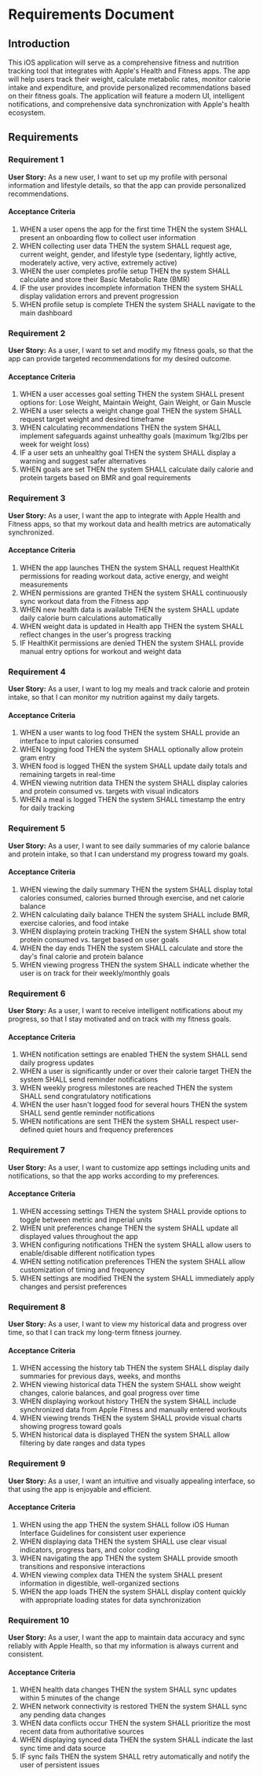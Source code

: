 # Requirements Document

## Introduction

This iOS application will serve as a comprehensive fitness and nutrition tracking tool that integrates with Apple's Health and Fitness apps. The app will help users track their weight, calculate metabolic rates, monitor calorie intake and expenditure, and provide personalized recommendations based on their fitness goals. The application will feature a modern UI, intelligent notifications, and comprehensive data synchronization with Apple's health ecosystem.

## Requirements

### Requirement 1

**User Story:** As a new user, I want to set up my profile with personal information and lifestyle details, so that the app can provide personalized recommendations.

#### Acceptance Criteria

1. WHEN a user opens the app for the first time THEN the system SHALL present an onboarding flow to collect user information
2. WHEN collecting user data THEN the system SHALL request age, current weight, gender, and lifestyle type (sedentary, lightly active, moderately active, very active, extremely active)
3. WHEN the user completes profile setup THEN the system SHALL calculate and store their Basic Metabolic Rate (BMR)
4. IF the user provides incomplete information THEN the system SHALL display validation errors and prevent progression
5. WHEN profile setup is complete THEN the system SHALL navigate to the main dashboard

### Requirement 2

**User Story:** As a user, I want to set and modify my fitness goals, so that the app can provide targeted recommendations for my desired outcome.

#### Acceptance Criteria

1. WHEN a user accesses goal setting THEN the system SHALL present options for: Lose Weight, Maintain Weight, Gain Weight, or Gain Muscle
2. WHEN a user selects a weight change goal THEN the system SHALL request target weight and desired timeframe
3. WHEN calculating recommendations THEN the system SHALL implement safeguards against unhealthy goals (maximum 1kg/2lbs per week for weight loss)
4. IF a user sets an unhealthy goal THEN the system SHALL display a warning and suggest safer alternatives
5. WHEN goals are set THEN the system SHALL calculate daily calorie and protein targets based on BMR and goal requirements

### Requirement 3

**User Story:** As a user, I want the app to integrate with Apple Health and Fitness apps, so that my workout data and health metrics are automatically synchronized.

#### Acceptance Criteria

1. WHEN the app launches THEN the system SHALL request HealthKit permissions for reading workout data, active energy, and weight measurements
2. WHEN permissions are granted THEN the system SHALL continuously sync workout data from the Fitness app
3. WHEN new health data is available THEN the system SHALL update daily calorie burn calculations automatically
4. WHEN weight data is updated in Health app THEN the system SHALL reflect changes in the user's progress tracking
5. IF HealthKit permissions are denied THEN the system SHALL provide manual entry options for workout and weight data

### Requirement 4

**User Story:** As a user, I want to log my meals and track calorie and protein intake, so that I can monitor my nutrition against my daily targets.

#### Acceptance Criteria

1. WHEN a user wants to log food THEN the system SHALL provide an interface to input calories consumed
2. WHEN logging food THEN the system SHALL optionally allow protein gram entry
3. WHEN food is logged THEN the system SHALL update daily totals and remaining targets in real-time
4. WHEN viewing nutrition data THEN the system SHALL display calories and protein consumed vs. targets with visual indicators
5. WHEN a meal is logged THEN the system SHALL timestamp the entry for daily tracking

### Requirement 5

**User Story:** As a user, I want to see daily summaries of my calorie balance and protein intake, so that I can understand my progress toward my goals.

#### Acceptance Criteria

1. WHEN viewing the daily summary THEN the system SHALL display total calories consumed, calories burned through exercise, and net calorie balance
2. WHEN calculating daily balance THEN the system SHALL include BMR, exercise calories, and food intake
3. WHEN displaying protein tracking THEN the system SHALL show total protein consumed vs. target based on user goals
4. WHEN the day ends THEN the system SHALL calculate and store the day's final calorie and protein balance
5. WHEN viewing progress THEN the system SHALL indicate whether the user is on track for their weekly/monthly goals

### Requirement 6

**User Story:** As a user, I want to receive intelligent notifications about my progress, so that I stay motivated and on track with my fitness goals.

#### Acceptance Criteria

1. WHEN notification settings are enabled THEN the system SHALL send daily progress updates
2. WHEN a user is significantly under or over their calorie target THEN the system SHALL send reminder notifications
3. WHEN weekly progress milestones are reached THEN the system SHALL send congratulatory notifications
4. WHEN the user hasn't logged food for several hours THEN the system SHALL send gentle reminder notifications
5. WHEN notifications are sent THEN the system SHALL respect user-defined quiet hours and frequency preferences

### Requirement 7

**User Story:** As a user, I want to customize app settings including units and notifications, so that the app works according to my preferences.

#### Acceptance Criteria

1. WHEN accessing settings THEN the system SHALL provide options to toggle between metric and imperial units
2. WHEN unit preferences change THEN the system SHALL update all displayed values throughout the app
3. WHEN configuring notifications THEN the system SHALL allow users to enable/disable different notification types
4. WHEN setting notification preferences THEN the system SHALL allow customization of timing and frequency
5. WHEN settings are modified THEN the system SHALL immediately apply changes and persist preferences

### Requirement 8

**User Story:** As a user, I want to view my historical data and progress over time, so that I can track my long-term fitness journey.

#### Acceptance Criteria

1. WHEN accessing the history tab THEN the system SHALL display daily summaries for previous days, weeks, and months
2. WHEN viewing historical data THEN the system SHALL show weight changes, calorie balances, and goal progress over time
3. WHEN displaying workout history THEN the system SHALL include synchronized data from Apple Fitness and manually entered workouts
4. WHEN viewing trends THEN the system SHALL provide visual charts showing progress toward goals
5. WHEN historical data is displayed THEN the system SHALL allow filtering by date ranges and data types

### Requirement 9

**User Story:** As a user, I want an intuitive and visually appealing interface, so that using the app is enjoyable and efficient.

#### Acceptance Criteria

1. WHEN using the app THEN the system SHALL follow iOS Human Interface Guidelines for consistent user experience
2. WHEN displaying data THEN the system SHALL use clear visual indicators, progress bars, and color coding
3. WHEN navigating the app THEN the system SHALL provide smooth transitions and responsive interactions
4. WHEN viewing complex data THEN the system SHALL present information in digestible, well-organized sections
5. WHEN the app loads THEN the system SHALL display content quickly with appropriate loading states for data synchronization

### Requirement 10

**User Story:** As a user, I want the app to maintain data accuracy and sync reliably with Apple Health, so that my information is always current and consistent.

#### Acceptance Criteria

1. WHEN health data changes THEN the system SHALL sync updates within 5 minutes of the change
2. WHEN network connectivity is restored THEN the system SHALL sync any pending data changes
3. WHEN data conflicts occur THEN the system SHALL prioritize the most recent data from authoritative sources
4. WHEN displaying synced data THEN the system SHALL indicate the last sync time and data source
5. IF sync fails THEN the system SHALL retry automatically and notify the user of persistent issues
